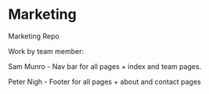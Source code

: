 # Marketing
Marketing Repo

Work by team member:

Sam Munro - Nav bar for all pages + index and team pages.

Peter Nigh - Footer for all pages + about and contact pages

